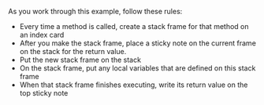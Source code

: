As you work through this example, follow these rules:

* Every time a method is called, create a stack frame for that method on an index card
* After you make the stack frame, place a sticky note on the current frame on the stack for the return value.
* Put the new stack frame on the stack
* On the stack frame, put any local variables that are defined on this stack frame
* When that stack frame finishes executing, write its return value on the top sticky note
